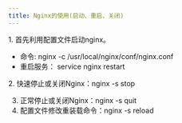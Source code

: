 ```yaml
---
title: Nginx的使用(启动、重启、关闭)
---
```

1. 首先利用配置文件启动nginx。
* 命令: nginx -c /usr/local/nginx/conf/nginx.conf
* 重启服务： service nginx restart

2. 快速停止或关闭Nginx：nginx -s stop

3. 正常停止或关闭Nginx：nginx -s quit
 
4. 配置文件修改重装载命令：nginx -s reload